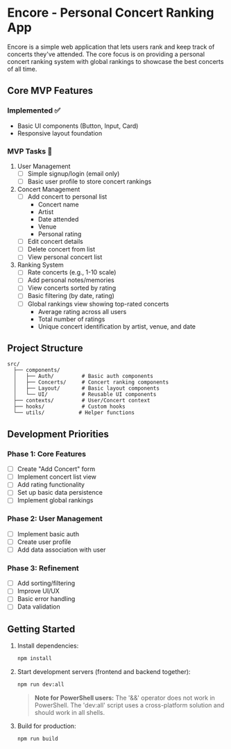 # Encore - Personal Concert Ranking App

Encore is a simple web application that lets users rank and keep track of concerts they've attended. The core focus is on providing a personal concert ranking system with global rankings to showcase the best concerts of all time.

## Core MVP Features

### Implemented ✅
- Basic UI components (Button, Input, Card)
- Responsive layout foundation

### MVP Tasks 🎯
1. User Management
   - [ ] Simple signup/login (email only)
   - [ ] Basic user profile to store concert rankings

2. Concert Management
   - [ ] Add concert to personal list
     - Concert name
     - Artist
     - Date attended
     - Venue
     - Personal rating
   - [ ] Edit concert details
   - [ ] Delete concert from list
   - [ ] View personal concert list

3. Ranking System
   - [ ] Rate concerts (e.g., 1-10 scale)
   - [ ] Add personal notes/memories
   - [ ] View concerts sorted by rating
   - [ ] Basic filtering (by date, rating)
   - [ ] Global rankings view showing top-rated concerts
     - Average rating across all users
     - Total number of ratings
     - Unique concert identification by artist, venue, and date

## Project Structure

```
src/
  ├── components/
  │   ├── Auth/         # Basic auth components
  │   ├── Concerts/     # Concert ranking components
  │   ├── Layout/       # Basic layout components
  │   └── UI/           # Reusable UI components
  ├── contexts/         # User/Concert context
  ├── hooks/            # Custom hooks
  └── utils/           # Helper functions
```

## Development Priorities

### Phase 1: Core Features
- [ ] Create "Add Concert" form
- [ ] Implement concert list view
- [ ] Add rating functionality
- [ ] Set up basic data persistence
- [ ] Implement global rankings

### Phase 2: User Management
- [ ] Implement basic auth
- [ ] Create user profile
- [ ] Add data association with user

### Phase 3: Refinement
- [ ] Add sorting/filtering
- [ ] Improve UI/UX
- [ ] Basic error handling
- [ ] Data validation

## Getting Started

1. Install dependencies:
   ```bash
   npm install
   ```
2. Start development servers (frontend and backend together):
   ```bash
   npm run dev:all
   ```
   
   > **Note for PowerShell users:** The '&&' operator does not work in PowerShell. The 'dev:all' script uses a cross-platform solution and should work in all shells.

3. Build for production:
   ```bash
   npm run build
   ```
